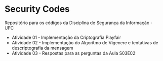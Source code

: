 # Security Codes
Repositório para os códigos da Disciplina de Segurança da Informação - UFC

- Atividade 01 - Implementação da Criptografia Playfair
- Atividade 02 - Implementação do Algoritmo de Vigenere e tentativas de descriptografia da mensagem
- Atividade 03 - Respostas para as perguntas da Aula S03E02
